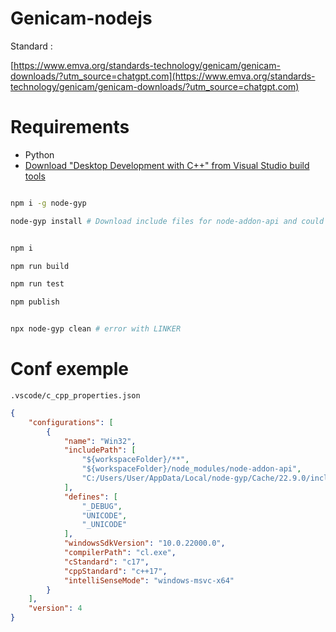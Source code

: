 # Genicam-nodejs

Standard : 

[https://www.emva.org/standards-technology/genicam/genicam-downloads/?utm_source=chatgpt.com](https://www.emva.org/standards-technology/genicam/genicam-downloads/?utm_source=chatgpt.com)


# Requirements
- Python 
- [Download "Desktop Development with C++" from Visual Studio build tools](https://visualstudio.microsoft.com/visual-cpp-build-tools/)




```` bash

npm i -g node-gyp

node-gyp install # Download include files for node-addon-api and could be use in VSCODE config "C:/Users/User/AppData/Local/node-gyp/Cache/22.9.0/include/node"


npm i 

npm run build

npm run test

npm publish


npx node-gyp clean # error with LINKER

````


# Conf exemple

`.vscode/c_cpp_properties.json`

```` json
{
    "configurations": [
        {
            "name": "Win32",
            "includePath": [
                "${workspaceFolder}/**",
                "${workspaceFolder}/node_modules/node-addon-api",
                "C:/Users/User/AppData/Local/node-gyp/Cache/22.9.0/include/node"
            ], 
            "defines": [
                "_DEBUG",
                "UNICODE",
                "_UNICODE"
            ],
            "windowsSdkVersion": "10.0.22000.0",
            "compilerPath": "cl.exe",
            "cStandard": "c17",
            "cppStandard": "c++17",
            "intelliSenseMode": "windows-msvc-x64"
        }
    ],
    "version": 4
}

````
